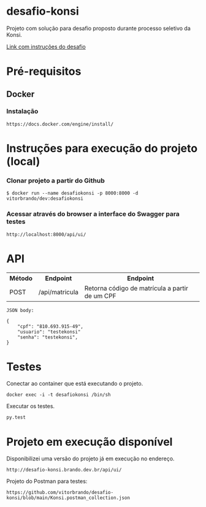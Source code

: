 # desafio-konsi

Projeto com solução para desafio proposto durante processo seletivo da Konsi.

<a href="https://gist.github.com/gustavoaraujofe/265c43b8b1df2dc4d6dd7e28959371d4">Link com instruções do desafio</a>

# Pré-requisitos

## Docker 

### Instalação

    https://docs.docker.com/engine/install/

# Instruções para execução do projeto (local)

### Clonar projeto a partir do Github

    $ docker run --name desafiokonsi -p 8000:8000 -d vitorbrando/dev:desafiokonsi

### Acessar através do browser a interface do Swagger para testes

    http://localhost:8000/api/ui/

# API

<table>
<tr>
    <th>Método</th>
    <th>Endpoint</th>
    <th>Endpoint</th>
</tr>
<tr>
    <td>POST</td>
    <td>​/api/matricula</td>
    <td>Retorna código de matrícula a partir de um CPF</td>
</tr>
</table>

    JSON body:

    {
        "cpf": "810.693.915-49",
        "usuario": "testekonsi"
        "senha": "testekonsi",  
    }

# Testes

Conectar ao container que está executando o projeto.

    docker exec -i -t desafiokonsi /bin/sh

Executar os testes.

    py.test

# Projeto em execução disponível 

Disponibilizei uma versão do projeto já em execução no endereço.

    http://desafio-konsi.brando.dev.br/api/ui/


Projeto do Postman para testes:

    https://github.com/vitorbrando/desafio-konsi/blob/main/Konsi.postman_collection.json
